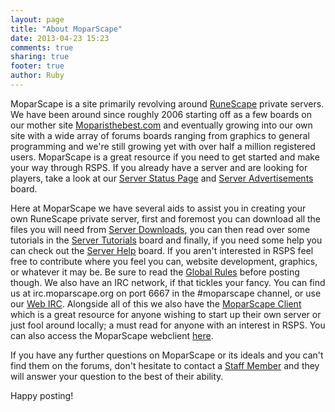 ```yaml
---
layout: page
title: "About MoparScape"
date: 2013-04-23 15:23
comments: true
sharing: true
footer: true
author: Ruby
---
```

MoparScape is a site primarily revolving around [RuneScape][1] private servers. We have been around since roughly 2006 starting off as a few boards on our mother site [Moparisthebest.com][2] and eventually growing into our own site with a wide array of forums boards ranging from graphics to general programming and we're still growing yet with over half a million registered users. MoparScape is a great resource if you need to get started and make your way through RSPS. If you already have a server and are looking for players, take a look at our [Server Status Page][6] and [Server Advertisements][7] board.

Here at MoparScape we have several aids to assist you in creating your own RuneScape private server, first and foremost you can download all the files you will need from [Server Downloads][3], you can then read over some tutorials in the [Server Tutorials][4] board and finally, if you need some help you can check out the [Server Help][5] board. If you aren't interested in RSPS feel free to contribute where you feel you can, website development, graphics, or whatever it may be. Be sure to read the [Global Rules][8] before posting though. We also have an IRC network, if that tickles your fancy. You can find us at irc.moparscape.org on port 6667 in the #moparscape channel, or use our [Web IRC][9]. Alongside all of this we also have the [MoparScape Client][11] which is a great resource for anyone wishing to start up their own server or just fool around locally; a must read for anyone with an interest in RSPS. You can also access the MoparScape webclient [here][12].

If you have any further questions on MoparScape or its ideals and you can't find them on the forums, don't hesitate to contact a [Staff Member][10] and they will answer your question to the best of their ability.

Happy posting!

[1]: //www.runescape.com
[2]: //www.moparisthebest.com/smf/index.php
[3]: //www.moparscape.org/smf/index.php/board,49.0.html
[4]: //www.moparscape.org/smf/index.php/board,51.0.html
[5]: //www.moparscape.org/smf/index.php/board,48.0.html
[6]: //www.moparscape.org/serverstatus.php
[7]: //www.moparscape.org/smf/index.php/board,221.0.html
[8]: //www.moparscape.org/smf/index.php/topic,354311.0.html
[9]: //www.moparisthebest.com/irc.php?img=0&host=irc.moparscape.org&channel=moparscape&nick=Guest
[10]: //www.moparscape.org/smf/index.php/topic,338737.0.html
[11]: //www.moparscape.org/smf/index.php/topic,6915.0.html
[12]: //www.moparscape.org/moparscape3.php
